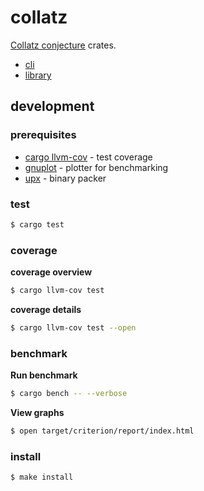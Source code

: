 # collatz

[Collatz conjecture](https://en.wikipedia.org/wiki/Collatz_conjecture) crates.

- [cli](./cli/)
- [library](./collatz/)

## development

### prerequisites

- [cargo llvm-cov](https://github.com/taiki-e/cargo-llvm-cov) - test coverage
- [gnuplot](http://www.gnuplot.info/) - plotter for benchmarking
- [upx](https://github.com/upx/upx) - binary packer

### test

```sh
$ cargo test
```

### coverage

**coverage overview**

```sh
$ cargo llvm-cov test
```

**coverage details**

```sh
$ cargo llvm-cov test --open
```

### benchmark

**Run benchmark**
```sh
$ cargo bench -- --verbose 
```

**View graphs**
```sh
$ open target/criterion/report/index.html
```

### install

```sh
$ make install
```
